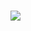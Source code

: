 <br><img src="https://github.com/drawinger/timer/workflows/build/badge.svg?branch=development"><br>
